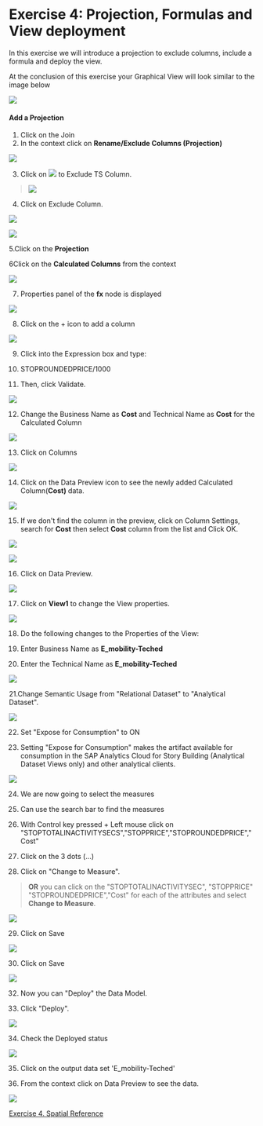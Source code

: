 

# Exercise 4: Projection, Formulas and View deployment



In this exercise we will introduce a projection to exclude columns, include a formula and deploy the view.

At the conclusion of this exercise your Graphical View will look similar to the image below

![](Images/Projection_Calculatedcolumn_and_Deployment/image26.png)



#### **Add a Projection**

1.  Click on the Join
2.  In the context click on **Rename/Exclude Columns (Projection)**

![](Images/Projection_Calculatedcolumn_and_Deployment/image1.png)

3. Click on ![](Images/Projection_Calculatedcolumn_and_Deployment/image2.png) to Exclude TS Column.

> ![](Images/Projection_Calculatedcolumn_and_Deployment/image3.png)

4. Click on Exclude Column.

![](Images/Projection_Calculatedcolumn_and_Deployment/image4.png)

![](Images/Projection_Calculatedcolumn_and_Deployment/image5.png)

5.Click on the **Projection**

6Click on the **Calculated Columns** from the context

![](Images/Projection_Calculatedcolumn_and_Deployment/image6.png)

7. Properties panel of the **fx** node is displayed

![](Images/Projection_Calculatedcolumn_and_Deployment/image7.png)

8. Click on the + icon to add a column

![](Images/Projection_Calculatedcolumn_and_Deployment/image8.png)

9. Click into the Expression box and type:

10. STOPROUNDEDPRICE/1000

11. Then, click Validate.

![](Images/Projection_Calculatedcolumn_and_Deployment/image9.png)

12. Change the Business Name as **Cost** and Technical Name as **Cost** for the Calculated Column

![](Images/Projection_Calculatedcolumn_and_Deployment/image10.png)

13. Click on Columns

![](Images/Projection_Calculatedcolumn_and_Deployment/image11.png)

14. Click on the Data Preview icon to see the newly added Calculated Column(**Cost)** data.

![](Images/Projection_Calculatedcolumn_and_Deployment/image12.png)

15. If we don't find the column in the preview, click on Column Settings, search for **Cost** then select **Cost** column from the list and Click OK.

![](Images/Projection_Calculatedcolumn_and_Deployment/image13.png)

![](Images/Projection_Calculatedcolumn_and_Deployment/image14.png)

16. Click on Data Preview.

![](Images/Projection_Calculatedcolumn_and_Deployment/image15.png)

17. Click on **View1** to change the View properties.

![](Images/Projection_Calculatedcolumn_and_Deployment/image16.png)

18. Do the following changes to the Properties of the View:

19. Enter Business Name as **E_mobility-Teched**

20. Enter the Technical Name as **E_mobility-Teched**

![](Images/Projection_Calculatedcolumn_and_Deployment/image17.png)

21.Change Semantic Usage from "Relational Dataset" to "Analytical Dataset".

![](Images/Projection_Calculatedcolumn_and_Deployment/image18.png)

22. Set "Expose for Consumption" to ON

23. Setting "Expose for Consumption" makes the artifact available for consumption in the SAP Analytics Cloud for Story Building (Analytical Dataset Views only) and other analytical clients.

![](Images/Projection_Calculatedcolumn_and_Deployment/image19.png)

24. We are now going to select the measures

25. Can use the search bar to find the measures

26. With Control key pressed + Left mouse click on "STOPTOTALINACTIVITYSECS","STOPPRICE","STOPROUNDEDPRICE","Cost"

27. Click on the 3 dots (...)

28. Click on "Change to Measure".

> **OR** you can click on the "STOPTOTALINACTIVITYSEC", "STOPPRICE" "STOPROUNDEDPRICE","Cost" for each of the attributes and select **Change to Measure**.

![](Images/Projection_Calculatedcolumn_and_Deployment/image20.png)

29. Click on Save

![](Images/Projection_Calculatedcolumn_and_Deployment/image21.png)

30. Click on Save

![](Images/Projection_Calculatedcolumn_and_Deployment/image22.png)

32. Now you can "Deploy" the Data Model.

33. Click "Deploy".

![](Images/Projection_Calculatedcolumn_and_Deployment/image23.png)

34. Check the Deployed status

![](Images/Projection_Calculatedcolumn_and_Deployment/image24.png)

35. Click on the output data set 'E_mobility-Teched'

36. From the context click on Data Preview to see the data.

![](Images/Projection_Calculatedcolumn_and_Deployment/image25.png)

[Exercise 4. Spatial Reference](../ex2/Spatial_reference.md)